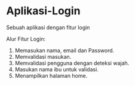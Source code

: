 # Aplikasi-Login
Sebuah aplikasi dengan fitur login

Alur Fitur Login:
1. Memasukan nama, email dan Password.
2. Memvalidasi masukan.
3. Memvalidasi pengguna dengan deteksi wajah.
4. Masukan nama ibu untuk validasi.
5. Menampilkan halaman home.
